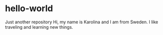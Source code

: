 # hello-world
Just another repository
Hi, my name is Karolina and I am from Sweden. I like traveling and learning new things.
